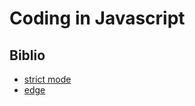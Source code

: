 # Coding in Javascript

## Biblio

- [strict mode](https://developer.mozilla.org/fr/docs/Web/JavaScript/Reference/Strict_mode)
- [edge](https://docs.microsoft.com/en-us/microsoft-edge/dev-guide/whats-new/javascript-version-information?redirectedfrom=MSDN)
